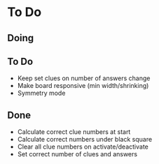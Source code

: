 # To Do


## Doing



## To Do

- Keep set clues on number of answers change
- Make board responsive (min width/shrinking)
- Symmetry mode

## Done

- Calculate correct clue numbers at start
- Calculate correct numbers under black square
- Clear all clue numbers on activate/deactivate
- Set correct number of clues and answers